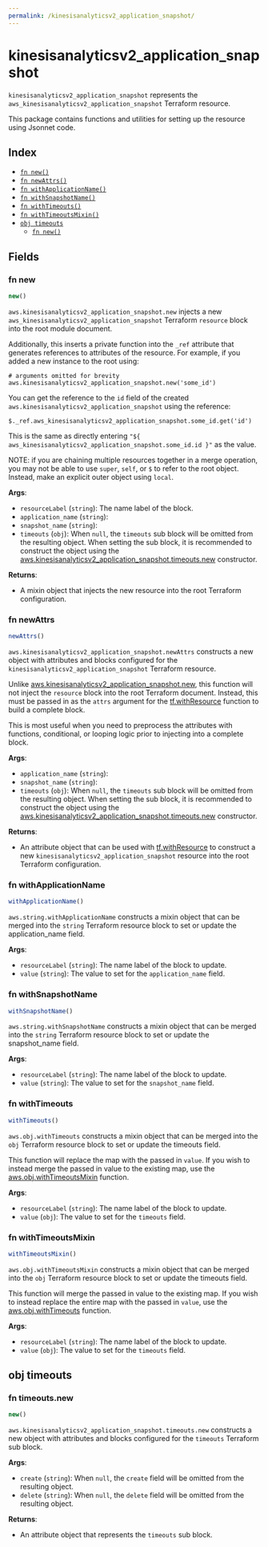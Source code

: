 ```yaml
---
permalink: /kinesisanalyticsv2_application_snapshot/
---
```


# kinesisanalyticsv2_application_snapshot

`kinesisanalyticsv2_application_snapshot` represents the `aws_kinesisanalyticsv2_application_snapshot` Terraform resource.



This package contains functions and utilities for setting up the resource using Jsonnet code.


## Index

* [`fn new()`](#fn-new)
* [`fn newAttrs()`](#fn-newattrs)
* [`fn withApplicationName()`](#fn-withapplicationname)
* [`fn withSnapshotName()`](#fn-withsnapshotname)
* [`fn withTimeouts()`](#fn-withtimeouts)
* [`fn withTimeoutsMixin()`](#fn-withtimeoutsmixin)
* [`obj timeouts`](#obj-timeouts)
  * [`fn new()`](#fn-timeoutsnew)

## Fields

### fn new

```ts
new()
```


`aws.kinesisanalyticsv2_application_snapshot.new` injects a new `aws_kinesisanalyticsv2_application_snapshot` Terraform `resource`
block into the root module document.

Additionally, this inserts a private function into the `_ref` attribute that generates references to attributes of the
resource. For example, if you added a new instance to the root using:

    # arguments omitted for brevity
    aws.kinesisanalyticsv2_application_snapshot.new('some_id')

You can get the reference to the `id` field of the created `aws.kinesisanalyticsv2_application_snapshot` using the reference:

    $._ref.aws_kinesisanalyticsv2_application_snapshot.some_id.get('id')

This is the same as directly entering `"${ aws_kinesisanalyticsv2_application_snapshot.some_id.id }"` as the value.

NOTE: if you are chaining multiple resources together in a merge operation, you may not be able to use `super`, `self`,
or `$` to refer to the root object. Instead, make an explicit outer object using `local`.

**Args**:
  - `resourceLabel` (`string`): The name label of the block.
  - `application_name` (`string`): 
  - `snapshot_name` (`string`): 
  - `timeouts` (`obj`):  When `null`, the `timeouts` sub block will be omitted from the resulting object. When setting the sub block, it is recommended to construct the object using the [aws.kinesisanalyticsv2_application_snapshot.timeouts.new](#fn-kinesisanalyticsv2applicationsnapshottimeoutsnew) constructor.

**Returns**:
- A mixin object that injects the new resource into the root Terraform configuration.


### fn newAttrs

```ts
newAttrs()
```


`aws.kinesisanalyticsv2_application_snapshot.newAttrs` constructs a new object with attributes and blocks configured for the `kinesisanalyticsv2_application_snapshot`
Terraform resource.

Unlike [aws.kinesisanalyticsv2_application_snapshot.new](#fn-kinesisanalyticsv2applicationsnapshotnew), this function will not inject the `resource`
block into the root Terraform document. Instead, this must be passed in as the `attrs` argument for the
[tf.withResource](https://github.com/tf-libsonnet/core/tree/main/docs#fn-withresource) function to build a complete block.

This is most useful when you need to preprocess the attributes with functions, conditional, or looping logic prior to
injecting into a complete block.

**Args**:
  - `application_name` (`string`): 
  - `snapshot_name` (`string`): 
  - `timeouts` (`obj`):  When `null`, the `timeouts` sub block will be omitted from the resulting object. When setting the sub block, it is recommended to construct the object using the [aws.kinesisanalyticsv2_application_snapshot.timeouts.new](#fn-kinesisanalyticsv2applicationsnapshottimeoutsnew) constructor.

**Returns**:
  - An attribute object that can be used with [tf.withResource](https://github.com/tf-libsonnet/core/tree/main/docs#fn-withresource) to construct a new `kinesisanalyticsv2_application_snapshot` resource into the root Terraform configuration.


### fn withApplicationName

```ts
withApplicationName()
```

`aws.string.withApplicationName` constructs a mixin object that can be merged into the `string`
Terraform resource block to set or update the application_name field.



**Args**:
  - `resourceLabel` (`string`): The name label of the block to update.
  - `value` (`string`): The value to set for the `application_name` field.


### fn withSnapshotName

```ts
withSnapshotName()
```

`aws.string.withSnapshotName` constructs a mixin object that can be merged into the `string`
Terraform resource block to set or update the snapshot_name field.



**Args**:
  - `resourceLabel` (`string`): The name label of the block to update.
  - `value` (`string`): The value to set for the `snapshot_name` field.


### fn withTimeouts

```ts
withTimeouts()
```

`aws.obj.withTimeouts` constructs a mixin object that can be merged into the `obj`
Terraform resource block to set or update the timeouts field.

This function will replace the map with the passed in `value`. If you wish to instead merge the
passed in value to the existing map, use the [aws.obj.withTimeoutsMixin](TODO) function.

**Args**:
  - `resourceLabel` (`string`): The name label of the block to update.
  - `value` (`obj`): The value to set for the `timeouts` field.


### fn withTimeoutsMixin

```ts
withTimeoutsMixin()
```

`aws.obj.withTimeoutsMixin` constructs a mixin object that can be merged into the `obj`
Terraform resource block to set or update the timeouts field.

This function will merge the passed in value to the existing map. If you wish
to instead replace the entire map with the passed in `value`, use the [aws.obj.withTimeouts](TODO)
function.


**Args**:
  - `resourceLabel` (`string`): The name label of the block to update.
  - `value` (`obj`): The value to set for the `timeouts` field.


## obj timeouts



### fn timeouts.new

```ts
new()
```


`aws.kinesisanalyticsv2_application_snapshot.timeouts.new` constructs a new object with attributes and blocks configured for the `timeouts`
Terraform sub block.



**Args**:
  - `create` (`string`):  When `null`, the `create` field will be omitted from the resulting object.
  - `delete` (`string`):  When `null`, the `delete` field will be omitted from the resulting object.

**Returns**:
  - An attribute object that represents the `timeouts` sub block.
